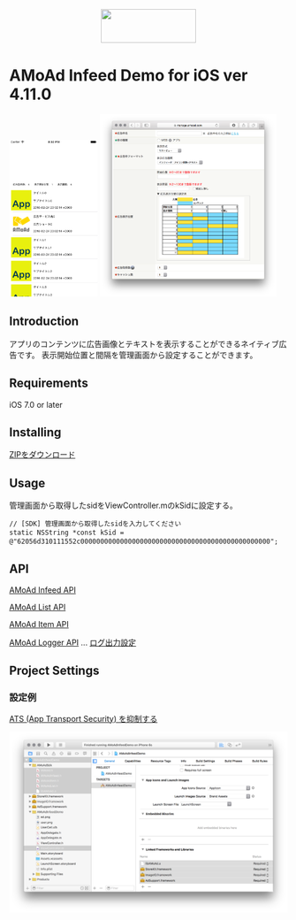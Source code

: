 <div align="center">
<img width="172" height="61" src="http://www.amoad.com/images/logo.png">
</div>

# AMoAd Infeed Demo for iOS ver 4.11.0

<img width="160" height="284" src="docs/res/ScreenShot01.png">
<img width="320" src="docs/res/ScreenShot03.png">

## Introduction

アプリのコンテンツに広告画像とテキストを表示することができるネイティブ広告です。
表示開始位置と間隔を管理画面から設定することができます。

## Requirements

iOS 7.0 or later

## Installing

[ZIPをダウンロード](https://github.com/amoad/amoad-nativelist-ios-sdk/archive/master.zip)

## Usage

管理画面から取得したsidをViewController.mのkSidに設定する。

```objc
// [SDK] 管理画面から取得したsidを入力してください
static NSString *const kSid = @"62056d310111552c000000000000000000000000000000000000000000000000";
```

## API

[AMoAd Infeed API](AMoAdInfeedDemo/AMoAdInfeedDemo/AMoAdSdk/AMoAdInfeed.h)

[AMoAd List API](AMoAdInfeedDemo/AMoAdInfeedDemo/AMoAdSdk/AMoAdList.h)

[AMoAd Item API](AMoAdInfeedDemo/AMoAdInfeedDemo/AMoAdSdk/AMoAdItem.h)

[AMoAd Logger API](AMoAdInfeedDemo/AMoAdInfeedDemo/AMoAdSdk/AMoAdLogger.h) 
 ... [ログ出力設定](https://github.com/amoad/amoad-ios-sdk/wiki/Logger)


## Project Settings

### 設定例

[ATS (App Transport Security) を抑制する](https://github.com/amoad/amoad-ios-sdk/wiki/Install#34-ats-app-transport-security-を抑制する)

<img width="640" src="docs/res/ScreenShot04.png">

